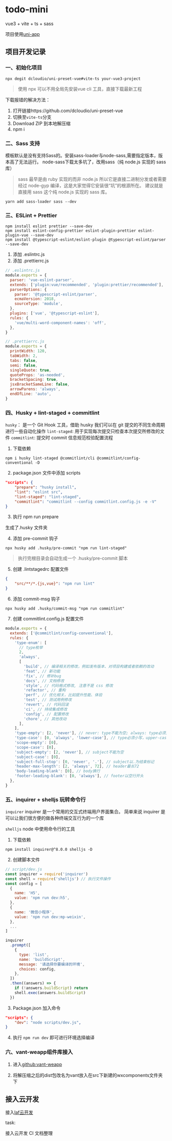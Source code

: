 # todo-mini
vue3 + vite + ts + sass

项目使用[uni-app](https://zh.uniapp.dcloud.io/quickstart-cli.html)

## 项目开发记录

### 一、初始化项目

```shell
npx degit dcloudio/uni-preset-vue#vite-ts your-vue3-project
```
> 使用 npx 可以不用全局先安装vue cli 工具，直接下载最新工程

下载报错的解决方法：

1. 打开链接https://github.com/dcloudio/uni-preset-vue
2. 切换至`vite-ts`分支
3. Download ZIP 到本地解压缩
4. npm i



### 二、Sass 支持

模板默认是没有支持Sass的。安装sass-loader与node-sass,需要指定版本，版本高了无法运行。
node-sass下载太多坑了，改用sass（纯 node.js 实现的 sass 库）
> sass 最早是由 ruby 实现的而非 node.js 所以它是直接二进制分发或者需要经过 node-gyp 编译，这是大家觉得它安装很“坑”的根源所在。
> 建议就是直接用 sass 这个纯 node.js 实现的 sass 库。

```shell
yarn add sass-loader sass --dev
```

### 三、ESLint + Prettier

```shell
npm install eslint prettier --save-dev
npm install eslint-config-prettier eslint-plugin-prettier eslint-plugin-vue --save-dev
npm install @typescript-eslint/eslint-plugin @typescript-eslint/parser --save-dev
```

1. 添加 .eslintrc.js
2. 添加 .prettierrc.js

```js
// .eslintrc.js
module.exports = {
  parser: 'vue-eslint-parser',
  extends: ['plugin:vue/recommended', 'plugin:prettier/recommended'],
  parserOptions: {
    parser: '@typescript-eslint/parser',
    ecmaVersion: 2018,
    sourceType: 'module',
  },
  plugins: ['vue', '@typescript-eslint'],
  rules: {
    'vue/multi-word-component-names': 'off',
  },
}
```

```js
// .prettierrc.js
module.exports = {
  printWidth: 120,
  tabWidth: 2,
  tabs: false,
  semi: false,
  singleQuote: true,
  quoteProps: 'as-needed',
  bracketSpacing: true,
  jsxBracketSameLine: false,
  arrowParens: 'always',
  endOfLine: 'auto',
}
```

### 四、Husky + lint-staged + commitlint

`husky`： 是一个 Git Hook 工具，借助 husky 我们可以在 git 提交的不同生命周期进行一些自动化操作
`lint-staged`: 用于实现每次提交只检查本次提交所修改的文件
`commitlint`: 提交时 commit 信息规范校验配置流程

1. 下载依赖
```shell
npm i husky lint-staged @commitlint/cli @commitlint/config-conventional -D
```

2. package.json 文件中添加 scripts 

```json
"scripts": {
    "prepare": "husky install",
    "lint": "eslint src",
    "lint-staged": "lint-staged",
    "commitlint": "commitlint --config commitlint.config.js -e -V"
}
```

3. 执行 npm run prepare

生成了.husky 文件夹

4. 添加 pre-commit 钩子

```shell
npx husky add .husky/pre-commit "npm run lint-staged"
```
> 执行完根目录会自动生成一个 .husky/pre-commit  脚本

5. 创建 .lintstagedrc 配置文件

```json
{
    "src/**/*.{js,vue}": "npm run lint"
}
```

6. 添加 commit-msg 钩子

```shell
npx husky add .husky/commit-msg "npm run commitlint"
```

7. 创建 commitlint.config.js 配置文件

```js
module.exports = {
  extends: ['@commitlint/config-conventional'],
  rules: {
    'type-enum': [
      // type枚举
      2,
      'always',
      [
        'build', // 编译相关的修改，例如发布版本、对项目构建或者依赖的改动
        'feat', // 新功能
        'fix', // 修补bug
        'docs', // 文档修改
        'style', // 代码格式修改, 注意不是 css 修改
        'refactor', // 重构
        'perf', // 优化相关，比如提升性能、体验
        'test', // 测试用例修改
        'revert', // 代码回滚
        'ci', // 持续集成修改
        'config', // 配置修改
        'chore', // 其他改动
      ],
    ],
    'type-empty': [2, 'never'], // never: type不能为空; always: type必须为空
    'type-case': [0, 'always', 'lower-case'], // type必须小写，upper-case大写，camel-case小驼峰，kebab-case短横线，pascal-case大驼峰，等等
    'scope-empty': [0],
    'scope-case': [0],
    'subject-empty': [2, 'never'], // subject不能为空
    'subject-case': [0],
    'subject-full-stop': [0, 'never', '.'], // subject以.为结束标记
    'header-max-length': [2, 'always', 72], // header最长72
    'body-leading-blank': [0], // body换行
    'footer-leading-blank': [0, 'always'], // footer以空行开头
  },
}
```


### 五、inquirer + shelljs 玩转命令行

`inquirer` inquirer 是一个常用的交互式终端用户界面集合。 简单来说 inquirer 是可以让我们很方便的做各种终端交互行为的一个库

`shelljs` node 中使用命令行的工具

1. 下载依赖
  
```shell
npm install inquirer@^8.0.0 shelljs -D
```
2. 创建脚本文件

```js
// script/dev.js
const inquirer = require('inquirer')
const shell = require('shelljs') // 执行文件操作
const config = [
  {
    name: 'H5',
    value: 'npm run dev:h5',
  },
  {
    name: '微信小程序',
    value: 'npm run dev:mp-weixin',
  },
  ...
]

inquirer
  .prompt([
    {
      type: 'list',
      name: 'buildScript',
      message: '请选择你要编译的环境',
      choices: config,
    },
  ])
  .then((answers) => {
    if (!answers.buildScript) return
    shell.exec(answers.buildScript)
  })
```
3. Package.json 加入命令

```json
"scripts": {
    "dev": "node scripts/dev.js",
}
```

4. 执行 `npm run dev` 即可进行环境选择编译

### 六、vant-weapp组件库接入

1. 进入[github:vant-weapp](https://github.com/youzan/vant-weapp)

2. 将解压缩之后的dist包改名为vant放入在src下新建的wxcomponents文件夹下


## 接入云开发

接入[laf云开发](https://www.lafyun.com/)


task:

接入云开发
CI
文档整理